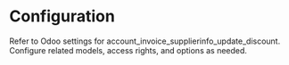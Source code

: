 # Configuration

Refer to Odoo settings for account_invoice_supplierinfo_update_discount. Configure related models, access rights, and options as needed.
